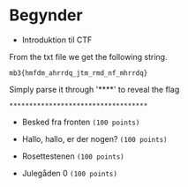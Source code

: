 # Begynder

* Introduktion til CTF

From the txt file we get the following string.

`mb3{hmfdm_ahrrdq_jtm_rmd_nf_mhrrdq}`

Simply parse it through '****' to reveal the flag

`***********************************`


* Besked fra fronten
``` (100 points) ```

* Hallo, hallo, er der nogen?
``` (100 points) ```

* Rosettestenen
``` (100 points) ```

* Julegåden 0
``` (100 points) ```

